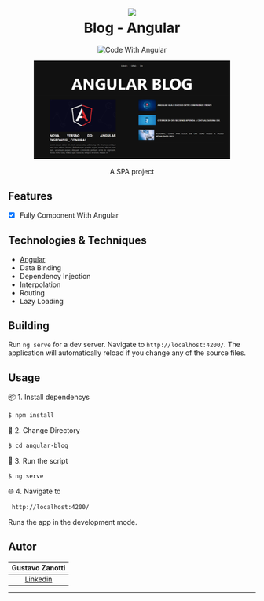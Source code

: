 <div align="center">

<h1 align="center">
 <img src="https://user-images.githubusercontent.com/45159366/101415619-1b103500-389d-11eb-83f8-74f87abf5eaf.png">
  <br />
  Blog - Angular
</h1>

  <!-- project badges -->
  <p align="center">
    <img 
        src="https://img.shields.io/badge/Code%20With-Angular%2016-E31918?logo=angular" 
        alt="Code With Angular">

  </p> 

<div align="center">
  	<a href="#">
      <img src="./src/assets/img/image.png" width="400" alt="preview" />
  	</a>
</div>

  <!-- project description and menu -->
  <p align="center">
      A SPA project
    <br />
  </p>
</div>

## Features
- [x] Fully Component With Angular

## Technologies & Techniques

-   [Angular](https://angular.io)
- Data Binding
- Dependency Injection
- Interpolation
- Routing
- Lazy Loading


## Building

Run `ng serve` for a dev server. Navigate to `http://localhost:4200/`. The application will automatically reload if you change any of the source files.

## Usage

📦 1. Install dependencys

```bash
$ npm install
```

📁 2. Change Directory

```bash
$ cd angular-blog
```

🔧 3. Run the script

```bash
$ ng serve
```

🌐 4. Navigate to

```bash 
 http://localhost:4200/
```
Runs the app in the development mode.<br/>

## Autor

| Gustavo Zanotti|
| :---------------------------------------------------------------------------------------------------------------------------------------: |
|                                             [Linkedin](www.linkedin.com/in/gustavo-zanotti)                                             |

---
